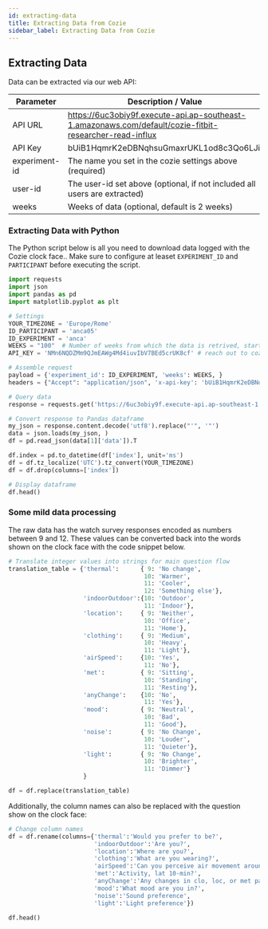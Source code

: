 ```yaml
---
id: extracting-data
title: Extracting Data from Cozie
sidebar_label: Extracting Data from Cozie
---
```



## Extracting Data
Data can be extracted via our web API:

| Parameter     | Description / Value                                                                                   | 
|---------------|-------------------------------------------------------------------------------------------------------|
| API URL       |https://6uc3obiy9f.execute-api.ap-southeast-1.amazonaws.com/default/cozie-fitbit-researcher-read-influx|
| API Key       | bUiB1HqmrK2eDBNqhsuGmaxrUKL1od8c3Qo6LJij                                                              |
| experiment-id &zwnj; &zwnj; &zwnj; | The name you set in the cozie settings above (required)                          |
| user-id       | The user-id set above (optional, if not included all users are extracted)                             |
| weeks         | Weeks of data (optional, default is 2 weeks)                                                          |

### Extracting Data with Python

The Python script below is all you need to download data logged with the Cozie clock face.. Make sure to configure at leaset `EXPERIMENT_ID` and `PARTICIPANT` before executing the script.

```python
import requests
import json
import pandas as pd
import matplotlib.pyplot as plt

# Settings
YOUR_TIMEZONE = 'Europe/Rome'
ID_PARTICIPANT = 'anca05'
ID_EXPERIMENT = 'anca'
WEEKS = "100"  # Number of weeks from which the data is retrived, starting from now
API_KEY = 'NMn6NQDZMm9QJmEAWg4Md4iuvIbV7BEd5crUK8cf' # reach out to cozie.app@gmail.com for an API_KEY

# Assemble request
payload = {'experiment_id': ID_EXPERIMENT, 'weeks': WEEKS, }
headers = {"Accept": "application/json", 'x-api-key': 'bUiB1HqmrK2eDBNqhsuGmaxrUKL1od8c3Qo6LJij'} # Test API key limited to 200 requests per day

# Query data
response = requests.get('https://6uc3obiy9f.execute-api.ap-southeast-1.amazonaws.com/default/cozie-fitbit-researcher-read-influx', params=payload, headers=headers)

# Convert response to Pandas dataframe
my_json = response.content.decode('utf8').replace("'", '"')
data = json.loads(my_json, )
df = pd.read_json(data[1]['data']).T

df.index = pd.to_datetime(df['index'], unit='ms')
df = df.tz_localize('UTC').tz_convert(YOUR_TIMEZONE)
df = df.drop(columns=['index'])

# Display dataframe
df.head()
```

### Some mild data processing
The raw data has the watch survey responses encoded as numbers between 9 and 12. These values can be converted back into the words shown on the clock face with the code snippet below.
```python
# Translate integer values into strings for main question flow
translation_table = {'thermal':      { 9: 'No change',
                                      10: 'Warmer',
                                      11: 'Cooler',
                                      12: 'Something else'},
                     'indoorOutdoor':{10: 'Outdoor',
                                      11: 'Indoor'},
                     'location':     { 9: 'Neither',
                                      10: 'Office',
                                      11: 'Home'},
                     'clothing':     { 9: 'Medium',
                                      10: 'Heavy',
                                      11: 'Light'},
                     'airSpeed':     {10: 'Yes',
                                      11: 'No'},
                     'met':          { 9: 'Sitting',
                                      10: 'Standing',
                                      11: 'Resting'},
                     'anyChange':    {10: 'No',
                                      11: 'Yes'},
                     'mood':         { 9: 'Neutral',
                                      10: 'Bad',
                                      11: 'Good'},
                     'noise':        { 9: 'No Change',
                                      10: 'Louder',
                                      11: 'Quieter'},
                     'light':        { 9: 'No Change',
                                      10: 'Brighter',
                                      11: 'Dimmer'}
                     }

df = df.replace(translation_table)
```

Additionally, the column names can also be replaced with the question show on the clock face:
```python
# Change column names
df = df.rename(columns={'thermal':'Would you prefer to be?', 
                        'indoorOutdoor':'Are you?', 
                        'location':'Where are you?', 
                        'clothing':'What are you wearing?', 
                        'airSpeed':'Can you perceive air movement around you?', 
                        'met':'Activity, lat 10-min?', 
                        'anyChange':'Any changes in clo, loc, or met past 10-m?', 
                        'mood':'What mood are you in?', 
                        'noise':'Sound preference', 
                        'light':'Light preference'})

df.head()
```
